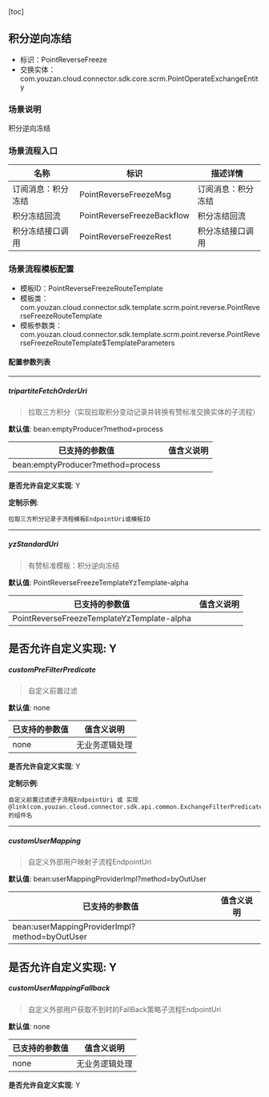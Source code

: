 [toc]

## 积分逆向冻结
- 标识：PointReverseFreeze
- 交换实体：com.youzan.cloud.connector.sdk.core.scrm.PointOperateExchangeEntity
### 场景说明
积分逆向冻结
### 场景流程入口

名称 | 标识 | 描述详情
---|---|---
订阅消息：积分冻结 | PointReverseFreezeMsg | 订阅消息：积分冻结
积分冻结回流 | PointReverseFreezeBackflow | 积分冻结回流
积分冻结接口调用 | PointReverseFreezeRest | 积分冻结接口调用

### 场景流程模板配置
- 模板ID：PointReverseFreezeRouteTemplate
- 模板类：com.youzan.cloud.connector.sdk.template.scrm.point.reverse.PointReverseFreezeRouteTemplate
- 模板参数类：com.youzan.cloud.connector.sdk.template.scrm.point.reverse.PointReverseFreezeRouteTemplate$TemplateParameters

#### 配置参数列表

---
##### tripartiteFetchOrderUri
> 拉取三方积分（实现拉取积分变动记录并转换有赞标准交换实体的子流程）

**默认值**: bean:emptyProducer?method=process

已支持的参数值 | 值含义说明
---|---
bean:emptyProducer?method=process | 

**是否允许自定义实现**: Y

**定制示例**:
```
拉取三方积分记录子流程模板EndpointUri或模板ID
```
---
##### yzStandardUri
> 有赞标准模板：积分逆向冻结

**默认值**: PointReverseFreezeTemplateYzTemplate-alpha

已支持的参数值 | 值含义说明
---|---
PointReverseFreezeTemplateYzTemplate-alpha | 

**是否允许自定义实现**: Y
---
##### customPreFilterPredicate
> 自定义前置过滤

**默认值**: none

已支持的参数值 | 值含义说明
---|---
none | 无业务逻辑处理

**是否允许自定义实现**: Y

**定制示例**:
```
自定义前置过滤逻子流程EndpointUri 或 实现@link(com.youzan.cloud.connector.sdk.api.common.ExchangeFilterPredicate)的组件名
```
---
##### customUserMapping
> 自定义外部用户映射子流程EndpointUri

**默认值**: bean:userMappingProviderImpl?method=byOutUser

已支持的参数值 | 值含义说明
---|---
bean:userMappingProviderImpl?method=byOutUser | 

**是否允许自定义实现**: Y
---
##### customUserMappingFallback
> 自定义外部用户获取不到时的FallBack策略子流程EndpointUri

**默认值**: none

已支持的参数值 | 值含义说明
---|---
none | 无业务逻辑处理

**是否允许自定义实现**: Y

